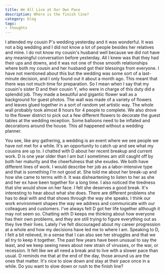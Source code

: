 ```yaml
---
title: We All Live at Our Own Pace
description: Where is the finish line?
category: blog
tags:
- thoughts
---
```


I attended my cousin P's wedding yesterday and it was wonderful. It was not a big wedding and I did not know a lot of people besides her relatives and mine. I do not know my cousin's husband well because we did not have any meaningful conversation before yesterday. All I knew was that they had their ups and downs, and it was not one of those smooth relationships where both my cousin and her husband got their blessings from everyone. I have not mentioned about this but the wedding was some sort of a last-minute decision, and I only found out it about a month ago. This meant that there was not much time for preparation. So I mean when I say that my cousin's sister D and their cousin Y, who were in charge of this duty did a splendid job. They made a beautiful and gigantic flower wall as a background for guest photos. The wall was made of a variety of flowers and leaves glued together in a sort of random yet artistic way. The whole wall probably took almost 8 hours for 4 people to complete. We also drove to the flower district to pick out a few different flowers to decorate the guest tables at the wedding reception. Some balloons need to be inflated and decorations around the house. This all happened without a wedding planner.

You see, like any gathering, a wedding is an event where we see people we have not met for a while. It's an opportunity to catch up and see what my cousins are up to. I chatted with D about her recent breakup and current work. D is one year older than I am but I sometimes am still caught off by both her maturity and the cheerfulness that she exudes. We both have different lines of work. I would describe her job as a labor-intensive type and that is something I'm not good at. She told me about her break-up and how she came to terms with it. It was disheartening to listen to her as she and her ex have been together for a long time. I also noticed the tiredness that she would show on her face. I felt she deserves a good break. It's interesting to hear about what she does. There are different problems she has to deal with and that shows through the way she speaks. I think our work environment shapes the way we address and communicate with our colleagues and customers. I've always felt D got her life together although it may not seem so. Chatting with D keeps me thinking about how everyone has their own problems, and they are still trying to figure everything out as they live their lives. Lately I've felt discouraged about my career progression at a whole and how my decisions have led me to where I am. Speaking to D, I felt a bit relieved, in a sense that I can also see her struggles and that we all try to keep it together. The past few years have been unusual to say the least, and we keep seeing news about new strain of virusses, or the war, or recession. It felt like we all need a break and to live with a slower pace than usual. D reminds me that at the end of the day, those around us are the ones that matter. It's nice to slow down and stay at their pace once in a while. Do you want to slow down or rush to the finish line?
